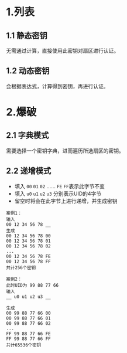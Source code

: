 # 1.列表  
## 1.1 静态密钥
无需通过计算，直接使用此密钥对扇区进行认证。
## 1.2 动态密钥
会根据表达式，计算得到密钥，再进行认证。
# 2.爆破  
## 2.1 字典模式
需要选择一个密钥字典，进而遍历所选扇区的密钥。
## 2.2 递增模式
- 填入 `00` `01` `02`  ……  `FE` `FF`表示此字节不变  
- 填入 `u0` `u1` `u2` `u3` 分别表示UID的4字节
- 留空时将会在此字节上进行递增，并生成密钥

``` 
案例1：
输入
00 12 34 56 78 __
生成
00 12 34 56 78 00
00 12 34 56 78 01
00 12 34 56 78 02
...
00 12 34 56 78 FE
00 12 34 56 78 FF
共计256个密钥
```

```
案例2：
此时UID为 99 88 77 66
输入
__ u0 u1 u2 u3 __

生成
00 99 88 77 66 00
00 99 88 77 66 01
00 99 88 77 66 02
...
FF 99 88 77 66 FE
FF 99 88 77 66 FF
共计65536个密钥
```